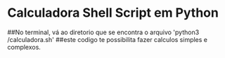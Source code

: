 # Calculadora Shell Script em Python
##No terminal, vá ao diretorio que se encontra o arquivo 'python3 /calculadora.sh'
##este codigo te possibilita fazer calculos simples e complexos. 

